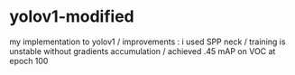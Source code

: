 # yolov1-modified
my implementation to yolov1 /
improvements : 
i used SPP neck / training is unstable without gradients accumulation  / achieved .45 mAP on VOC at epoch 100 
